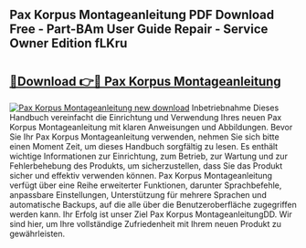 ## Pax Korpus Montageanleitung PDF Download Free - Part-BAm User Guide Repair - Service Owner Edition fLKru

# <h2><a href="http://df8lepe.blite.top/?on=Pax+Korpus+Montageanleitung">🔗Download 👉🔴 Pax Korpus Montageanleitung</a></h2>

[![Pax Korpus Montageanleitung new download](https://i.imgur.com/lujVjoI.png)](http://df8lepe.blite.top/?on=Pax+Korpus+Montageanleitung)
Inbetriebnahme Dieses Handbuch vereinfacht die Einrichtung und Verwendung Ihres neuen Pax Korpus Montageanleitung mit klaren Anweisungen und Abbildungen. Bevor Sie Ihr Pax Korpus Montageanleitung verwenden, nehmen Sie sich bitte einen Moment Zeit, um dieses Handbuch sorgfältig zu lesen. Es enthält wichtige Informationen zur Einrichtung, zum Betrieb, zur Wartung und zur Fehlerbehebung des Produkts, um sicherzustellen, dass Sie das Produkt sicher und effektiv verwenden können. Pax Korpus Montageanleitung verfügt über eine Reihe erweiterter Funktionen, darunter Sprachbefehle, anpassbare Einstellungen, Unterstützung für mehrere Sprachen und automatische Backups, auf die alle über die Benutzeroberfläche zugegriffen werden kann. Ihr Erfolg ist unser Ziel Pax Korpus MontageanleitungDD. Wir sind hier, um Ihre vollständige Zufriedenheit mit Ihrem neuen Produkt zu gewährleisten.
